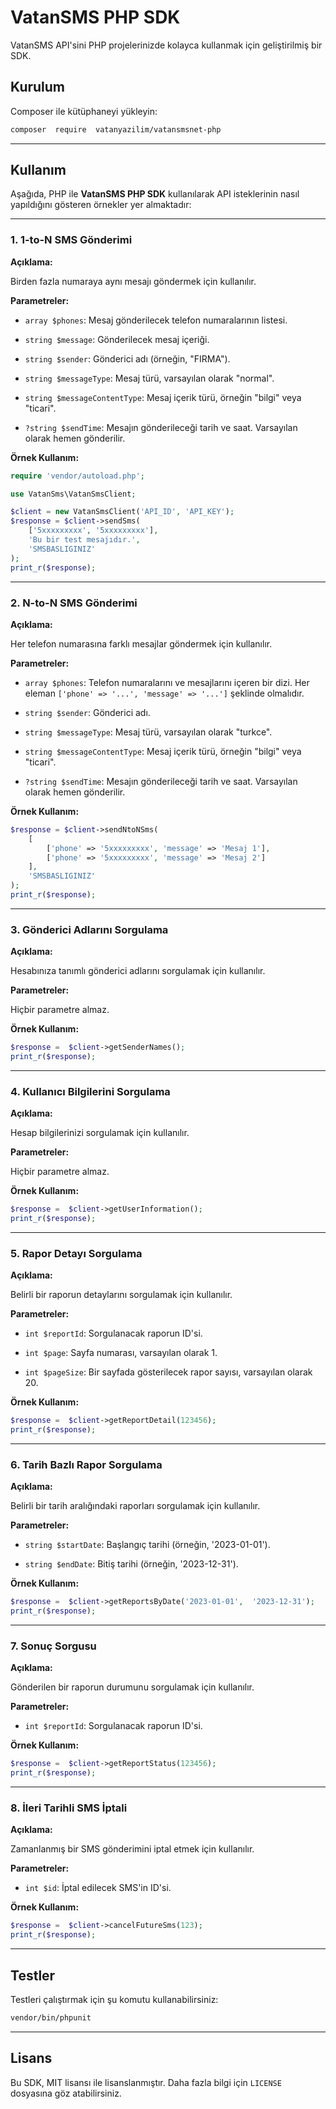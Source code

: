 
 
# VatanSMS PHP SDK
VatanSMS API'sini PHP projelerinizde kolayca kullanmak için geliştirilmiş bir SDK.  
  
## Kurulum

Composer ile kütüphaneyi yükleyin:

  

```bash
composer  require  vatanyazilim/vatansmsnet-php
```

  

---

  

## Kullanım

  

Aşağıda, PHP ile **VatanSMS PHP SDK** kullanılarak API isteklerinin nasıl yapıldığını gösteren örnekler yer almaktadır:

  

---

  

### 1. 1-to-N SMS Gönderimi

**Açıklama:**

Birden fazla numaraya aynı mesajı göndermek için kullanılır.

  

**Parametreler:**

-  `array $phones`: Mesaj gönderilecek telefon numaralarının listesi.

-  `string $message`: Gönderilecek mesaj içeriği.

-  `string $sender`: Gönderici adı (örneğin, "FIRMA").

-  `string $messageType`: Mesaj türü, varsayılan olarak "normal".

-  `string $messageContentType`: Mesaj içerik türü, örneğin "bilgi" veya "ticari".

-  `?string $sendTime`: Mesajın gönderileceği tarih ve saat. Varsayılan olarak hemen gönderilir.

  

**Örnek Kullanım:**

```php
require 'vendor/autoload.php';

use VatanSms\VatanSmsClient;

$client = new VatanSmsClient('API_ID', 'API_KEY');
$response = $client->sendSms(
    ['5xxxxxxxxx', '5xxxxxxxxx'],
    'Bu bir test mesajıdır.',
    'SMSBASLIGINIZ'
);
print_r($response);
```

  

---

  

### 2. N-to-N SMS Gönderimi

**Açıklama:**

Her telefon numarasına farklı mesajlar göndermek için kullanılır.

  

**Parametreler:**

-  `array $phones`: Telefon numaralarını ve mesajlarını içeren bir dizi. Her eleman `['phone' => '...', 'message' => '...']` şeklinde olmalıdır.

-  `string $sender`: Gönderici adı.

-  `string $messageType`: Mesaj türü, varsayılan olarak "turkce".

-  `string $messageContentType`: Mesaj içerik türü, örneğin "bilgi" veya "ticari".

-  `?string $sendTime`: Mesajın gönderileceği tarih ve saat. Varsayılan olarak hemen gönderilir.

  

**Örnek Kullanım:**

```php
$response = $client->sendNtoNSms(
    [
        ['phone' => '5xxxxxxxxx', 'message' => 'Mesaj 1'],
        ['phone' => '5xxxxxxxxx', 'message' => 'Mesaj 2']
    ],
    'SMSBASLIGINIZ'
);
print_r($response);
```

  

---

  

### 3. Gönderici Adlarını Sorgulama

**Açıklama:**

Hesabınıza tanımlı gönderici adlarını sorgulamak için kullanılır.

  

**Parametreler:**

Hiçbir parametre almaz.

  

**Örnek Kullanım:**

```php
$response =  $client->getSenderNames();
print_r($response);
```

  

---

  

### 4. Kullanıcı Bilgilerini Sorgulama

**Açıklama:**

Hesap bilgilerinizi sorgulamak için kullanılır.

  

**Parametreler:**

Hiçbir parametre almaz.

  

**Örnek Kullanım:**

```php
$response =  $client->getUserInformation();
print_r($response);
```

  

---

  

### 5. Rapor Detayı Sorgulama

**Açıklama:**

Belirli bir raporun detaylarını sorgulamak için kullanılır.

  

**Parametreler:**

-  `int $reportId`: Sorgulanacak raporun ID'si.

-  `int $page`: Sayfa numarası, varsayılan olarak 1.

-  `int $pageSize`: Bir sayfada gösterilecek rapor sayısı, varsayılan olarak 20.

  

**Örnek Kullanım:**

```php
$response =  $client->getReportDetail(123456);
print_r($response);
```

  

---

  

### 6. Tarih Bazlı Rapor Sorgulama

**Açıklama:**

Belirli bir tarih aralığındaki raporları sorgulamak için kullanılır.

  

**Parametreler:**

-  `string $startDate`: Başlangıç tarihi (örneğin, '2023-01-01').

-  `string $endDate`: Bitiş tarihi (örneğin, '2023-12-31').

  

**Örnek Kullanım:**

```php
$response =  $client->getReportsByDate('2023-01-01',  '2023-12-31');
print_r($response);
```

  

---

  

### 7. Sonuç Sorgusu

**Açıklama:**

Gönderilen bir raporun durumunu sorgulamak için kullanılır.

  

**Parametreler:**

-  `int $reportId`: Sorgulanacak raporun ID'si.

  

**Örnek Kullanım:**

```php
$response =  $client->getReportStatus(123456);
print_r($response);
```

  

---

  

### 8. İleri Tarihli SMS İptali

**Açıklama:**

Zamanlanmış bir SMS gönderimini iptal etmek için kullanılır.

  

**Parametreler:**

-  `int $id`: İptal edilecek SMS'in ID'si.

  

**Örnek Kullanım:**

```php
$response =  $client->cancelFutureSms(123);
print_r($response);
```

  

---

  

## Testler

  

Testleri çalıştırmak için şu komutu kullanabilirsiniz:

  

```bash
vendor/bin/phpunit
```

  

---

  

## Lisans

  

Bu SDK, MIT lisansı ile lisanslanmıştır. Daha fazla bilgi için `LICENSE` dosyasına göz atabilirsiniz.

